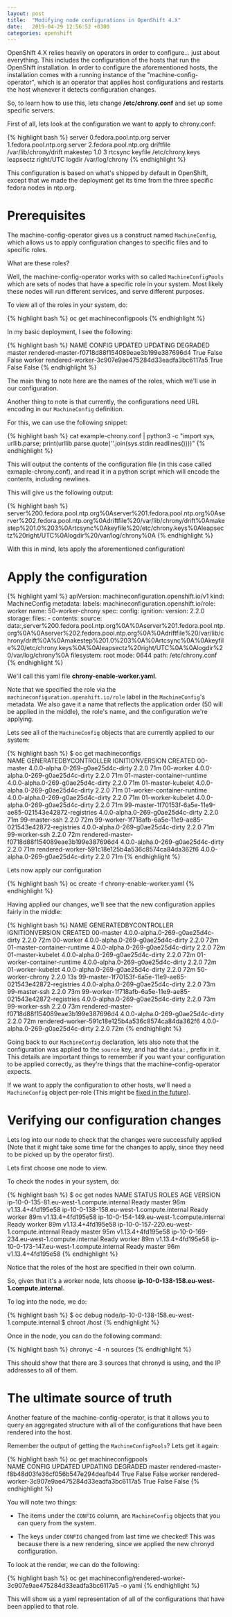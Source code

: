 ```yaml
---
layout: post
title:  "Modifying node configurations in OpenShift 4.X"
date:   2019-04-29 12:56:52 +0300
categories: openshift
---
```


OpenShift 4.X relies heavily on operators in order to configure... just about
everything. This includes the configuration of the hosts that run the OpenShift
installation. In order to configure the aforementioned hosts, the installation
comes with a running instance of the "machine-config-operator", which is an
operator that applies host configurations and restarts the host whenever it
detects configuration changes.

So, to learn how to use this, lets change **/etc/chrony.conf** and set up some
specific servers.

First of all, lets look at the configuration we want to apply to chrony.conf:

{% highlight bash %}
server 0.fedora.pool.ntp.org
server 1.fedora.pool.ntp.org
server 2.fedora.pool.ntp.org
driftfile /var/lib/chrony/drift
makestep 1.0 3
rtcsync
keyfile /etc/chrony.keys
leapsectz right/UTC
logdir /var/log/chrony
{% endhighlight %}

This configuration is based on what's shipped by default in OpenShift, except
that we made the deployment get its time from the three specific fedora nodes
in ntp.org.

Prerequisites
=============

The machine-config-operator gives us a construct named ``MachineConfig``, which
allows us to apply configuration changes to specific files and to specific
roles.

What are these roles?

Well, the machine-config-operator works with so called ``MachineConfigPools``
which are sets of nodes that have a specific role in your system. Most likely
these nodes will run different services, and serve different purposes.

To view all of the roles in your system, do:


{% highlight bash %}
oc get machineconfigpools
{% endhighlight %}

In my basic deployment, I see the following:

{% highlight bash %}
NAME     CONFIG                                             UPDATED   UPDATING   DEGRADED
master   rendered-master-f0718d88f154089eae3b199e387696d4   True      False      False
worker   rendered-worker-3c907e9ae475284d33eadfa3bc6117a5   True      False      False
{% endhighlight %}

The main thing to note here are the names of  the roles, which we'll use in our
configuration.

Another thing to note is that currently, the configurations need URL encoding
in our ``MachineConfig`` definition.

For this, we can use the following snippet:

{% highlight bash %}
cat example-chrony.conf | python3 -c "import sys, urllib.parse; print(urllib.parse.quote(''.join(sys.stdin.readlines())))"
{% endhighlight %}

This will output the contents of the configuration file (in this case called
exmaple-chrony.conf), and read it in a python script which will encode the
contents, including newlines.

This will give us the following output:

{% highlight bash %}
server%200.fedora.pool.ntp.org%0Aserver%201.fedora.pool.ntp.org%0Aserver%202.fedora.pool.ntp.org%0Adriftfile%20/var/lib/chrony/drift%0Amakestep%201.0%203%0Artcsync%0Akeyfile%20/etc/chrony.keys%0Aleapsectz%20right/UTC%0Alogdir%20/var/log/chrony%0A
{% endhighlight %}

With this in mind, lets apply the aforementioned configuration!

Apply the configuration
=======================

{% highlight yaml %}
apiVersion: machineconfiguration.openshift.io/v1
kind: MachineConfig
metadata:
  labels:
    machineconfiguration.openshift.io/role: worker
  name: 50-worker-chrony
spec:
  config:
    ignition:
      version: 2.2.0
    storage:
      files:
      - contents:
          source: data:,server%200.fedora.pool.ntp.org%0A%0Aserver%201.fedora.pool.ntp.org%0A%0Aserver%202.fedora.pool.ntp.org%0A%0Adriftfile%20/var/lib/chrony/drift%0A%0Amakestep%201.0%203%0A%0Artcsync%0A%0Akeyfile%20/etc/chrony.keys%0A%0Aleapsectz%20right/UTC%0A%0Alogdir%20/var/log/chrony%0A
        filesystem: root
        mode: 0644
        path: /etc/chrony.conf
{% endhighlight %}

We'll call this yaml file **chrony-enable-worker.yaml**.

Note that we specified the role via the
``machineconfiguration.openshift.io/role`` label in the ``MachineConfig``'s
metadata. We also gave it a name that reflects the application order (50 will
be applied in the middle), the role's name, and the configuration we're
applying.

Lets see all of the ``MachineConfig`` objects that are currently applied to our
system:

{% highlight bash %}
$ oc get machineconfigs                                                                                                                                                                              
NAME                                                        GENERATEDBYCONTROLLER               IGNITIONVERSION   CREATED
00-master                                                   4.0.0-alpha.0-269-g0ae25d4c-dirty   2.2.0             71m
00-worker                                                   4.0.0-alpha.0-269-g0ae25d4c-dirty   2.2.0             71m
01-master-container-runtime                                 4.0.0-alpha.0-269-g0ae25d4c-dirty   2.2.0             71m
01-master-kubelet                                           4.0.0-alpha.0-269-g0ae25d4c-dirty   2.2.0             71m
01-worker-container-runtime                                 4.0.0-alpha.0-269-g0ae25d4c-dirty   2.2.0             71m
01-worker-kubelet                                           4.0.0-alpha.0-269-g0ae25d4c-dirty   2.2.0             71m
99-master-1f70153f-6a5e-11e9-ae85-021543e42872-registries   4.0.0-alpha.0-269-g0ae25d4c-dirty   2.2.0             71m
99-master-ssh                                                                                   2.2.0             72m
99-worker-1f718afb-6a5e-11e9-ae85-021543e42872-registries   4.0.0-alpha.0-269-g0ae25d4c-dirty   2.2.0             71m
99-worker-ssh                                                                                   2.2.0             72m
rendered-master-f0718d88f154089eae3b199e387696d4            4.0.0-alpha.0-269-g0ae25d4c-dirty   2.2.0             71m
rendered-worker-591c18e125b4a536c8574ca84da362f6            4.0.0-alpha.0-269-g0ae25d4c-dirty   2.2.0             71m
{% endhighlight %}

Lets now apply our configuration 

{% highlight bash %}
oc create -f chrony-enable-worker.yaml
{% endhighlight %}

Having applied our changes, we'll see that the new configuration applies fairly
in the middle:

{% highlight bash %}
NAME                                                        GENERATEDBYCONTROLLER               IGNITIONVERSION   CREATED
00-master                                                   4.0.0-alpha.0-269-g0ae25d4c-dirty   2.2.0             72m
00-worker                                                   4.0.0-alpha.0-269-g0ae25d4c-dirty   2.2.0             72m
01-master-container-runtime                                 4.0.0-alpha.0-269-g0ae25d4c-dirty   2.2.0             72m
01-master-kubelet                                           4.0.0-alpha.0-269-g0ae25d4c-dirty   2.2.0             72m
01-worker-container-runtime                                 4.0.0-alpha.0-269-g0ae25d4c-dirty   2.2.0             72m
01-worker-kubelet                                           4.0.0-alpha.0-269-g0ae25d4c-dirty   2.2.0             72m
50-worker-chrony                                                                                2.2.0             13s
99-master-1f70153f-6a5e-11e9-ae85-021543e42872-registries   4.0.0-alpha.0-269-g0ae25d4c-dirty   2.2.0             73m
99-master-ssh                                                                                   2.2.0             73m
99-worker-1f718afb-6a5e-11e9-ae85-021543e42872-registries   4.0.0-alpha.0-269-g0ae25d4c-dirty   2.2.0             73m
99-worker-ssh                                                                                   2.2.0             73m
rendered-master-f0718d88f154089eae3b199e387696d4            4.0.0-alpha.0-269-g0ae25d4c-dirty   2.2.0             72m
rendered-worker-591c18e125b4a536c8574ca84da362f6            4.0.0-alpha.0-269-g0ae25d4c-dirty   2.2.0             72m
{% endhighlight %}

Going back to our ``MachineConfig`` declaration, lets also note that the
configuration was applied to the ``source`` key, and had the ``data:,`` prefix
in it. This details are important things to remember if you want your
configuration to be applied correctly, as they're things that the
machine-config-operator expects.

If we want to apply the configuration to other hosts, we'll need a
``MachineConfig`` object per-role (This might be [fixed in the
future][gh-role-issue]).

Verifying our configuration changes
===================================

Lets log into our node to check that the changes were successfully applied
(Note that it might take some time for the changes to apply, since they need to
be picked up by the operator first).

Lets first choose one node to view.

To check the nodes in your system, do:

{% highlight bash %}
$ oc get nodes
NAME                                         STATUS   ROLES    AGE   VERSION
ip-10-0-135-81.eu-west-1.compute.internal    Ready    master   96m   v1.13.4+4fd195e58
ip-10-0-138-158.eu-west-1.compute.internal   Ready    worker   89m   v1.13.4+4fd195e58
ip-10-0-154-149.eu-west-1.compute.internal   Ready    worker   89m   v1.13.4+4fd195e58
ip-10-0-157-220.eu-west-1.compute.internal   Ready    master   95m   v1.13.4+4fd195e58
ip-10-0-169-234.eu-west-1.compute.internal   Ready    worker   89m   v1.13.4+4fd195e58
ip-10-0-173-147.eu-west-1.compute.internal   Ready    master   96m   v1.13.4+4fd195e58
{% endhighlight %}

Notice that the roles of the host are specified in their own column.

So, given that it's a worker node, lets choose
**ip-10-0-138-158.eu-west-1.compute.internal**.

To log into the node, we do:

{% highlight bash %}
$ oc debug node/ip-10-0-138-158.eu-west-1.compute.internal
$ chroot /host
{% endhighlight %}

Once in the node, you can do the following command:

{% highlight bash %}
chronyc -4 -n sources
{% endhighlight %}

This should show that there are 3 sources that chronyd is using, and the IP
addresses to all of them.

The ultimate source of truth
============================

Another feature of the machine-config-operator, is that it allows you to query
an aggregated structure with all of the configurations that have been rendered
into the host.

Remember the output of getting the ``MachineConfigPools``? Lets get it
again:

{% highlight bash %}
oc get machineconfigpools                                                                                                                                                                          
NAME     CONFIG                                             UPDATED   UPDATING   DEGRADED
master   rendered-master-f8b48d03fe36cf056b547e294deafb44   True      False      False
worker   rendered-worker-3c907e9ae475284d33eadfa3bc6117a5   True      False      False
{% endhighlight %}

You will note two things:

* The items under the ``CONFIG`` column, are ``MachineConfig`` objects that you
  can query from the system.

* The keys under ``CONFIG`` changed from last time we checked! This was because
  there is a new rendering, since we applied the new chronyd configuration.

To look at the render, we can do the following:

{% highlight bash %}
oc get machineconfig/rendered-worker-3c907e9ae475284d33eadfa3bc6117a5 -o yaml
{% endhighlight %}

This will show us a yaml representation of all of the configurations that have
been applied to that role.

[gh-role-issue]: https://github.com/openshift/machine-config-operator/issues/269
